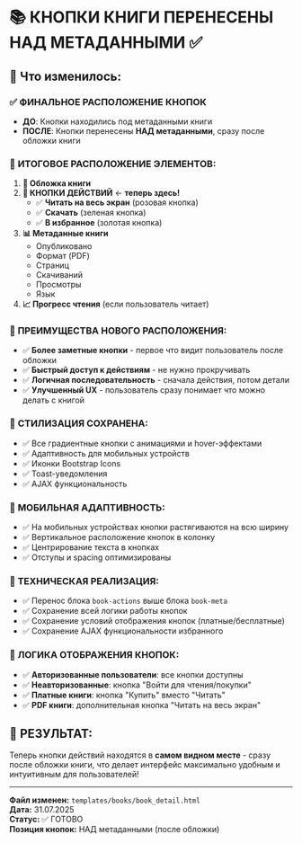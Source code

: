 # 📚 КНОПКИ КНИГИ ПЕРЕНЕСЕНЫ НАД МЕТАДАННЫМИ ✅

## 🎯 Что изменилось:

### ✅ **ФИНАЛЬНОЕ РАСПОЛОЖЕНИЕ КНОПОК**
- **ДО**: Кнопки находились под метаданными книги
- **ПОСЛЕ**: Кнопки перенесены **НАД метаданными**, сразу после обложки книги

### 📍 **ИТОГОВОЕ РАСПОЛОЖЕНИЕ ЭЛЕМЕНТОВ:**

1. **📖 Обложка книги**
2. **🎯 КНОПКИ ДЕЙСТВИЙ** ← **теперь здесь!**
   - ✅ **Читать на весь экран** (розовая кнопка)
   - ✅ **Скачать** (зеленая кнопка) 
   - ✅ **В избранное** (золотая кнопка)
3. **📊 Метаданные книги**
   - Опубликовано
   - Формат (PDF)
   - Страниц
   - Скачиваний
   - Просмотры
   - Язык
4. **📈 Прогресс чтения** (если пользователь читает)

### 🎨 **ПРЕИМУЩЕСТВА НОВОГО РАСПОЛОЖЕНИЯ:**
- ✅ **Более заметные кнопки** - первое что видит пользователь после обложки
- ✅ **Быстрый доступ к действиям** - не нужно прокручивать
- ✅ **Логичная последовательность** - сначала действия, потом детали
- ✅ **Улучшенный UX** - пользователь сразу понимает что можно делать с книгой

### 🎨 **СТИЛИЗАЦИЯ СОХРАНЕНА:**
- ✅ Все градиентные кнопки с анимациями и hover-эффектами
- ✅ Адаптивность для мобильных устройств
- ✅ Иконки Bootstrap Icons
- ✅ Toast-уведомления
- ✅ AJAX функциональность

### 📱 **МОБИЛЬНАЯ АДАПТИВНОСТЬ:**
- ✅ На мобильных устройствах кнопки растягиваются на всю ширину
- ✅ Вертикальное расположение кнопок в колонку
- ✅ Центрирование текста в кнопках
- ✅ Отступы и spacing оптимизированы

### 🔧 **ТЕХНИЧЕСКАЯ РЕАЛИЗАЦИЯ:**
- ✅ Перенос блока `book-actions` выше блока `book-meta`
- ✅ Сохранение всей логики работы кнопок
- ✅ Сохранение условий отображения кнопок (платные/бесплатные)
- ✅ Сохранение AJAX функциональности избранного

### 🎯 **ЛОГИКА ОТОБРАЖЕНИЯ КНОПОК:**
- ✅ **Авторизованные пользователи**: все кнопки доступны
- ✅ **Неавторизованные**: кнопка "Войти для чтения/покупки"
- ✅ **Платные книги**: кнопка "Купить" вместо "Читать"
- ✅ **PDF книги**: дополнительная кнопка "Читать на весь экран"

## 🎉 **РЕЗУЛЬТАТ:**
Теперь кнопки действий находятся в **самом видном месте** - сразу после обложки книги, что делает интерфейс максимально удобным и интуитивным для пользователей!

---

**Файл изменен:** `templates/books/book_detail.html`  
**Дата:** 31.07.2025  
**Статус:** ✅ ГОТОВО  
**Позиция кнопок:** НАД метаданными (после обложки)
